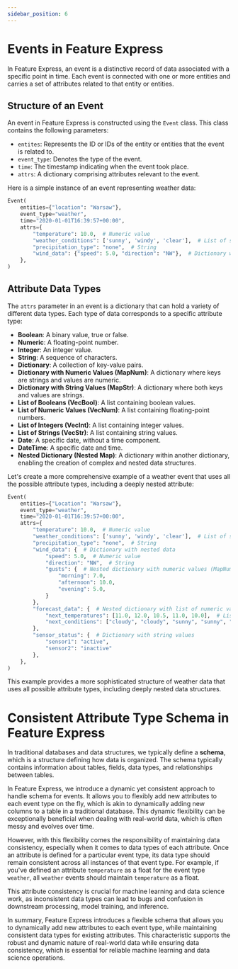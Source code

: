 ```yaml
---
sidebar_position: 6
---
```


# Events in Feature Express

In Feature Express, an event is a distinctive record of data associated with a specific point in time. Each event is connected with one or more entities and carries a set of attributes related to that entity or entities.

## Structure of an Event

An event in Feature Express is constructed using the `Event` class. This class contains the following parameters:

- `entites`: Represents the ID or IDs of the entity or entities that the event is related to.
- `event_type`: Denotes the type of the event.
- `time`: The timestamp indicating when the event took place.
- `attrs`: A dictionary comprising attributes relevant to the event.

Here is a simple instance of an event representing weather data:

```python
Event(
    entities={"location": "Warsaw"},
    event_type="weather",
    time="2020-01-01T16:39:57+00:00",
    attrs={
        "temperature": 10.0,  # Numeric value
        "weather_conditions": ['sunny', 'windy', 'clear'],  # List of strings
        "precipitation_type": "none",  # String
        "wind_data": {"speed": 5.0, "direction": "NW"},  # Dictionary with numeric and string values
    },
)
```

## Attribute Data Types

The `attrs` parameter in an event is a dictionary that can hold a variety of different data types. Each type of data corresponds to a specific attribute type:

- **Boolean**: A binary value, true or false.
- **Numeric**: A floating-point number.
- **Integer**: An integer value.
- **String**: A sequence of characters.
- **Dictionary**: A collection of key-value pairs.
- **Dictionary with Numeric Values (MapNum)**: A dictionary where keys are strings and values are numeric.
- **Dictionary with String Values (MapStr)**: A dictionary where both keys and values are strings.
- **List of Booleans (VecBool)**: A list containing boolean values.
- **List of Numeric Values (VecNum)**: A list containing floating-point numbers.
- **List of Integers (VecInt)**: A list containing integer values.
- **List of Strings (VecStr)**: A list containing string values.
- **Date**: A specific date, without a time component.
- **DateTime**: A specific date and time.
- **Nested Dictionary (Nested Map)**: A dictionary within another dictionary, enabling the creation of complex and nested data structures.

Let's create a more comprehensive example of a weather event that uses all the possible attribute types, including a deeply nested attribute:

```python
Event(
    entities={"Location": "Warsaw"},
    event_type="weather",
    time="2020-01-01T16:39:57+00:00",
    attrs={
        "temperature": 10.0,  # Numeric value
        "weather_conditions": ['sunny', 'windy', 'clear'],  # List of strings
        "precipitation_type": "none",  # String
        "wind_data": {  # Dictionary with nested data
            "speed": 5.0,  # Numeric value
            "direction": "NW",  # String
            "gusts": {  # Nested dictionary with numeric values (MapNum)
                "morning": 7.0, 
                "afternoon": 10.0, 
                "evening": 5.0,
            }
        },
        "forecast_data": {  # Nested dictionary with list of numeric values (for future predictions)
            "next_temperatures": [11.0, 12.0, 10.5, 11.0, 10.0],  # List of numeric values
            "next_conditions": ["cloudy", "cloudy", "sunny", "sunny", "rain"],  # List of strings
        },
        "sensor_status": {  # Dictionary with string values
            "sensor1": "active", 
            "sensor2": "inactive"
        },
    },
)
```

This example provides a more sophisticated structure of weather data that uses all possible attribute types, including deeply nested data structures.

# Consistent Attribute Type Schema in Feature Express

In traditional databases and data structures, we typically define a **schema**, which is a structure defining how data is organized. The schema typically contains information about tables, fields, data types, and relationships between tables.

In Feature Express, we introduce a dynamic yet consistent approach to handle schema for events. It allows you to flexibly add new attributes to each event type on the fly, which is akin to dynamically adding new columns to a table in a traditional database. This dynamic flexibility can be exceptionally beneficial when dealing with real-world data, which is often messy and evolves over time.

However, with this flexibility comes the responsibility of maintaining data consistency, especially when it comes to data types of each attribute. Once an attribute is defined for a particular event type, its data type should remain consistent across all instances of that event type. For example, if you've defined an attribute `temperature` as a float for the event type `weather`, all `weather` events should maintain `temperature` as a float.

This attribute consistency is crucial for machine learning and data science work, as inconsistent data types can lead to bugs and confusion in downstream processing, model training, and inference.

In summary, Feature Express introduces a flexible schema that allows you to dynamically add new attributes to each event type, while maintaining consistent data types for existing attributes. This characteristic supports the robust and dynamic nature of real-world data while ensuring data consistency, which is essential for reliable machine learning and data science operations.